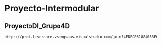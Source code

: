 # Proyecto-Intermodular

## ProyectoDI_Grupo4D
```bash
https://prod.liveshare.vsengsaas.visualstudio.com/join?4EDBCF61884053E65FA328620E7A64630613
